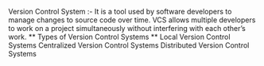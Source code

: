 Version Control System :- It is a tool used by software developers to manage changes to source code over time. 
VCS allows multiple developers to work on a project simultaneously without interfering with each other’s work.
** Types of Version Control Systems **
Local Version Control Systems
Centralized Version Control Systems
Distributed Version Control Systems 
